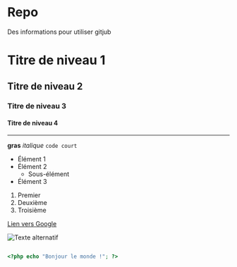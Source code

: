 # Repo
Des informations pour utiliser gitjub


# Titre de niveau 1
## Titre de niveau 2
### Titre de niveau 3
#### Titre de niveau 4

---

**gras**
*italique*
`code court`

- Élément 1
- Élément 2
  - Sous-élément
- Élément 3

1. Premier
2. Deuxième
3. Troisième


[Lien vers Google](https://www.google.com)

![Texte alternatif](https://via.placeholder.com/150)

```php

<?php echo "Bonjour le monde !"; ?>

```

